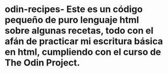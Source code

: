 # odin-recipes- Este es un código pequeño de puro lenguaje  html sobre algunas recetas, todo con el afán de practicar mi escritura básica en html, cumpliendo con el curso de The Odin Project.